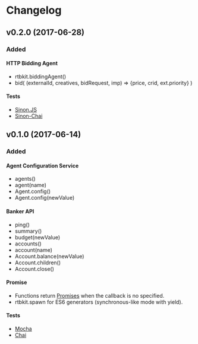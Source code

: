 
# Changelog

## v0.2.0 (2017-06-28)  
### Added
#### HTTP Bidding Agent
* rtbkit.biddingAgent()
* bid( (externalId, creatives, bidRequest, imp) => {price, crid, ext.priority} )

#### Tests
* [Sinon.JS]
* [Sinon-Chai]

## v0.1.0 (2017-06-14)  
### Added
#### Agent Configuration Service
* agents()
* agent(name)
* Agent.config()
* Agent.config(newValue)

#### Banker API
* ping()
* summary()
* budget(newValue)
* accounts()
* account(name)
* Account.balance(newValue)
* Account.children()
* Account.close()

#### Promise
* Functions return [Promises] when the callback is no specified.
* rtbkit.spawn for ES6 generators (synchronous-like mode with yield).

#### Tests
* [Mocha]
* [Chai]


[Promises]: https://developer.mozilla.org/en/docs/Web/JavaScript/Reference/Global_Objects/Promise
[Mocha]: https://mochajs.org/
[Chai]: http://chaijs.com/
[Sinon.JS]: http://sinonjs.org/
[Sinon-Chai]: https://github.com/domenic/sinon-chai